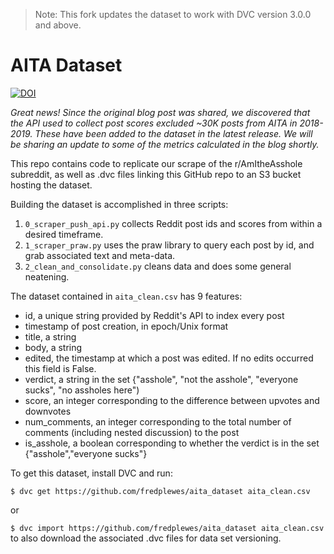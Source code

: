 > Note: This fork updates the dataset to work with DVC version 3.0.0 and above.

# AITA Dataset
[![DOI](https://zenodo.org/badge/240335515.svg)](https://zenodo.org/badge/latestdoi/240335515)

_Great news! Since the original blog post was shared, we discovered that the API used to collect post scores excluded ~30K posts from AITA in 2018-2019. These have been added to the dataset in the latest release. We will be sharing an update to some of the metrics calculated in the blog shortly._

This repo contains code to replicate our scrape of the r/AmItheAsshole subreddit, as well as .dvc files linking this GitHub repo to an S3 bucket hosting the dataset. 

Building the dataset is accomplished in three scripts:
1. `0_scraper_push_api.py` collects Reddit post ids and scores from within a desired timeframe.
2. `1_scraper_praw.py` uses the praw library to query each post by id, and grab associated text and meta-data.
3. `2_clean_and_consolidate.py` cleans data and does some general neatening. 

The dataset contained in `aita_clean.csv` has 9 features:

- id, a unique string provided by Reddit's API to index every post
- timestamp of post creation, in epoch/Unix format
- title, a string 
- body, a string 
- edited, the timestamp at which a post was edited. If no edits occurred this field is False.
- verdict, a string in the set {"asshole", "not the asshole", "everyone sucks", "no assholes here") 
- score, an integer corresponding to the difference between upvotes and downvotes
- num_comments, an integer corresponding to the total number of comments (including nested discussion) to the post
- is_asshole, a boolean corresponding to whether the verdict is in the set {"asshole","everyone sucks"}

To get this dataset, install DVC and run:

`$ dvc get https://github.com/fredplewes/aita_dataset aita_clean.csv`

or

`$ dvc import https://github.com/fredplewes/aita_dataset aita_clean.csv` to also download the associated .dvc files for data set versioning. 
